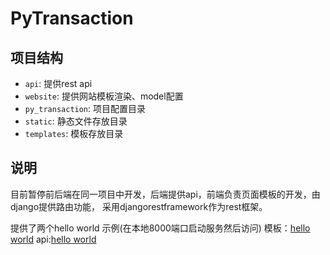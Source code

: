 # PyTransaction

## 项目结构
- `api`: 提供rest api
- `website`: 提供网站模板渲染、model配置
- `py_transaction`: 项目配置目录
- `static`: 静态文件存放目录
- `templates`: 模板存放目录

## 说明
目前暂停前后端在同一项目中开发，后端提供api，前端负责页面模板的开发，由django提供路由功能，
采用djangorestframework作为rest框架。

提供了两个hello world 示例(在本地8000端口启动服务然后访问)
模板：<a href="http://localhost:8000/helloworld">hello world</a>
api:<a href="http://localhost:8000/api/helloworld">hello world</a>